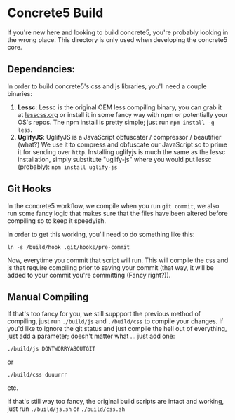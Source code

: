 

# Concrete5 Build
If you're new here and looking to build concrete5, you're probably looking in the wrong place. This directory is only used when developing the concrete5 core.

## Dependancies:
In order to build concrete5's css and js libraries, you'll need a couple binaries:

1. **Lessc**: Lessc is the original OEM less compiling binary, you can grab it at [lesscss.org](http://lesscss.org) or install it in some fancy way with npm or potentially your OS's repos. The npm install is pretty simple; just run `npm install -g less`.
2. **UglifyJS**: UglifyJS is a JavaScript obfuscater / compressor / beautifier (what?) We use it to compress and obfuscate our JavaScript so to prime it for sending over `http`. Installing uglifyjs is much the same as the lessc installation, simply substitute "uglify-js" where you would put lessc (probably): `npm install uglify-js`

## Git Hooks
In the concrete5 workflow, we compile when you run `git commit`, we also run some fancy logic that makes sure that the files have been altered before compiling so to keep it speedyish.

In order to get this working, you'll need to do something like this:

    ln -s /build/hook .git/hooks/pre-commit

Now, everytime you commit that script will run. This will compile the css and js that require compiling prior to saving your commit (that way, it will be added to your commit you're committing (Fancy right?)).

## Manual Compiling
If that's too fancy for you, we still suppport the previous method of compiling, just run `./build/js` and `./build/css` to compile your changes.
If you'd like to ignore the git status and just compile the hell out of everything, just add a parameter; doesn't matter what ... just add one:

    ./build/js DONTWORRYABOUTGIT

or

    ./build/css duuurrr

etc.

If that's still way too fancy, the original build scripts are intact and working, just run `./build/js.sh` or `./build/css.sh`